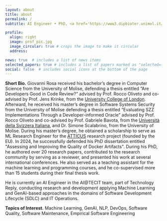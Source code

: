 ```yaml
---
layout: about
title: about
permalink: /
subtitle: AI Engineer • PhD, <a href='https://www3.dipbioter.unimol.it/'>UNIMOL</a> • Italy

profile:
  align: right
  image: prof_pic.jpg
  image_circular: true # crops the image to make it circular
  address:

news: true  # includes a list of news items
selected_papers: true # includes a list of papers marked as "selected={true}"
social: false  # includes social icons at the bottom of the page
---
```


**Short Bio.** Giovanni Rosa received his bachelor’s degree in Computer Science from the University of Molise, defending a thesis entitled “Are Developers Good in Code Review?” advised by Prof. Rocco Oliveto and co-advised by Prof. Jens Krinke, from the <a href='https://www.ucl.ac.uk/crest/ucl-centre-research-evolution-search-and-testing-crest'>University College of London</a>. Afterward, he received his master’s degree in Software Systems Security from the University of Molise defending a thesis entitled “Evaluating SZZ Implementations Through a Developer-informed Oracle” advised by Prof. Rocco Oliveto and co-advised by Prof. Gabriele Bavota, from the <a href='https://www.si.usi.ch/'>Università della Svizzera Italiana</a>, and Dr. Simone Scalabrino, from the University of Molise. During his master’s degree, he obtained a scholarship to serve as ML Research Engineer for the <a href='https://atticus.regione.molise.it/'>ATTICUS</a> research project (founded by the EU).
In 2024, he successfully defended his PhD dissertation entitled "Assessing and Improving the Quality of Docker Artifacts".
During his PhD, he authored over 20 research papers, contributed to the research community by serving as a reviewer, and presented his work at several international conferences.
He also served as a teaching assistant for the machine learning and programming courses, and he co-supervised more than 15 students during their final thesis work.

He is currently an AI Engineer in the AI@TECIT team, part of Technology Reply, conducting research and development applying Machine Learning and GenAI-based approaches in the domains of Software Development Lifecycle (SDLC) and IT Operations.

**Topics of Interest.** Machine Learning, GenAI, NLP, DevOps, Software Quality, Software Maintenance, Empirical Software Engineering
